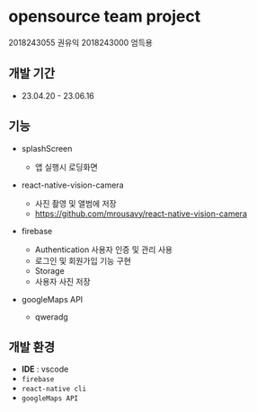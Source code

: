 # opensource team project

2018243055 권유익
2018243000 엄득용

## 개발 기간

- 23.04.20 - 23.06.16

## 기능

- splashScreen

  - 앱 실행시 로딩화면

- react-native-vision-camera

  - 사진 촬영 및 앨범에 저장
  - https://github.com/mrousavy/react-native-vision-camera

- firebase

  - Authentication 사용자 인증 및 관리 사용

  * 로그인 및 회원가입 기능 구현

  - Storage

  * 사용자 사진 저장

- googleMaps API
  - qweradg

## 개발 환경

- **IDE** : vscode
- `firebase`
- `react-native cli`
- `googleMaps API`
